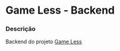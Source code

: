 # Game Less - Backend

### Descrição
Backend do projeto [Game Less](https://github.com/FbianoG/Game-Less) 

